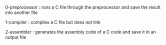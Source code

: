 0-preprocessor : runs a C file through the preprocessor and save the result into another file

1-compiler : compiles a C file but does not link

2-assembler : generates the assembly code of a C code and save it in an output file


